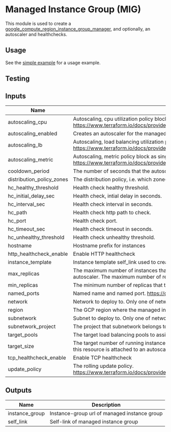 # Managed Instance Group (MIG)

This module is used to create a [google_compute_region_instance_group_manager](https://www.terraform.io/docs/providers/google/r/compute_region_instance_group_manager.html),
and optionally, an autoscaler and healthchecks.

## Usage

See the [simple example](../../examples/mig/simple) for a usage example.

## Testing

[^]: (autogen_docs_start)

## Inputs

| Name | Description | Type | Default | Required |
|------|-------------|:----:|:-----:|:-----:|
| autoscaling\_cpu | Autoscaling, cpu utilization policy block as single element array. https://www.terraform.io/docs/providers/google/r/compute\_autoscaler.html#cpu\_utilization | list | `<list>` | no |
| autoscaling\_enabled | Creates an autoscaler for the managed instance group | string | `"false"` | no |
| autoscaling\_lb | Autoscaling, load balancing utilization policy block as single element array. https://www.terraform.io/docs/providers/google/r/compute\_autoscaler.html#load\_balancing\_utilization | list | `<list>` | no |
| autoscaling\_metric | Autoscaling, metric policy block as single element array. https://www.terraform.io/docs/providers/google/r/compute\_autoscaler.html#metric | list | `<list>` | no |
| cooldown\_period | The number of seconds that the autoscaler should wait before it starts collecting information from a new instance. | string | `"60"` | no |
| distribution\_policy\_zones | The distribution policy, i.e. which zone\(s\) should instances be create in. Default is all zones in given region. | list | `<list>` | no |
| hc\_healthy\_threshold | Health check healthy threshold. | string | `"1"` | no |
| hc\_initial\_delay\_sec | Health check, intial delay in seconds. | string | `"30"` | no |
| hc\_interval\_sec | Health check interval in seconds. | string | `"30"` | no |
| hc\_path | Health check http path to check. | string | `"/"` | no |
| hc\_port | Health check port. | string | `""` | no |
| hc\_timeout\_sec | Health check timeout in seconds. | string | `"10"` | no |
| hc\_unhealthy\_threshold | Health check unhealthy threshold. | string | `"5"` | no |
| hostname | Hostname prefix for instances | string | `"default"` | no |
| http\_healthcheck\_enable | Enable HTTP healthcheck | string | `"false"` | no |
| instance\_template | Instance template self\_link used to create compute instances | string | n/a | yes |
| max\_replicas | The maximum number of instances that the autoscaler can scale up to. This is required when creating or updating an autoscaler. The maximum number of replicas should not be lower than minimal number of replicas. | string | `"10"` | no |
| min\_replicas | The minimum number of replicas that the autoscaler can scale down to. This cannot be less than 0. | string | `"2"` | no |
| named\_ports | Named name and named port. https://cloud.google.com/load-balancing/docs/backend-service#named\_ports | list | `<list>` | no |
| network | Network to deploy to. Only one of network or subnetwork should be specified. | string | `""` | no |
| region | The GCP region where the managed instance group resides. | string | n/a | yes |
| subnetwork | Subnet to deploy to. Only one of network or subnetwork should be specified. | string | `""` | no |
| subnetwork\_project | The project that subnetwork belongs to | string | `""` | no |
| target\_pools | The target load balancing pools to assign this group to. | list | `<list>` | no |
| target\_size | The target number of running instances for this managed instance group. This value should always be explicitly set unless this resource is attached to an autoscaler, in which case it should never be set. | string | `"1"` | no |
| tcp\_healthcheck\_enable | Enable TCP healthcheck | string | `"false"` | no |
| update\_policy | The rolling update policy. https://www.terraform.io/docs/providers/google/r/compute\_region\_instance\_group\_manager.html#rolling\_update\_policy | list | `<list>` | no |

## Outputs

| Name | Description |
|------|-------------|
| instance\_group | Instance-group url of managed instance group |
| self\_link | Self-link of managed instance group |

[^]: (autogen_docs_end)